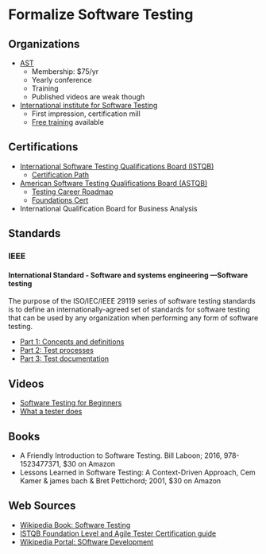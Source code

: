 # Formalize Software Testing

## Organizations

*   [AST](https://www.associationforsoftwaretesting.org/)
    *   Membership: $75/yr
    *   Yearly conference
    *   Training
    *   Published videos are weak though
*   [International institute for Software Testing](https://testinginstitute.com/)
    *   First impression, certification mill
    *   [Free training](https://testinginstitute.com/Free-Software-Testing-Training-Recorded-Webinars.php) available

## Certifications

*   [International Software Testing Qualifications Board (ISTQB)](https://www.istqb.org/)
    *   [Certification Path](https://www.istqb.org/certification-path-root.html)
*   [American Software Testing Qualifications Board (ASTQB)](https://www.astqb.org/)
    *   [Testing Career Roadmap](https://www.astqb.org/road-map/)
    *   [Foundations Cert](https://www.astqb.org/istqb-foundation-level/)
*   International Qualification Board for Business Analysis


## Standards

### IEEE

#### International Standard - Software and systems engineering —Software testing

The purpose of the ISO/IEC/IEEE 29119 series of software testing standards is to define an internationally-agreed set of standards for software testing that can be used by any organization when performing any form of software testing.

*   [Part 1: Concepts and definitions](http://standards.ieee.org/findstds/standard/29119-1-2013.html)
*   [Part 2: Test processes](http://standards.ieee.org/findstds/standard/29119-2-2013.html)
*   [Part 3: Test documentation](http://standards.ieee.org/findstds/standard/29119-3-2013.html)


## Videos

*   [Software Testing for Beginners](https://www.youtube.com/watch?v=goaZTAzsLMk)
*   [What a tester does](https://www.youtube.com/watch?v=Gdh1EvOkULA)

## Books

*   A Friendly Introduction to Software Testing. Bill Laboon; 2016, 978-1523477371, $30 on Amazon
*   Lessons Learned in Software Testing: A Context-Driven Approach, Cem Kamer & james bach & Bret Pettichord; 2001, $30 on Amazon

## Web Sources

*   [Wikipedia Book: Software Testing](https://en.wikipedia.org/wiki/Book:Software_testing)
*   [ISTQB Foundation Level and Agile Tester Certification guide](http://tryqa.com/)
*   [Wikipedia Portal: SOftware Development](https://en.wikipedia.org/wiki/Software_development)
